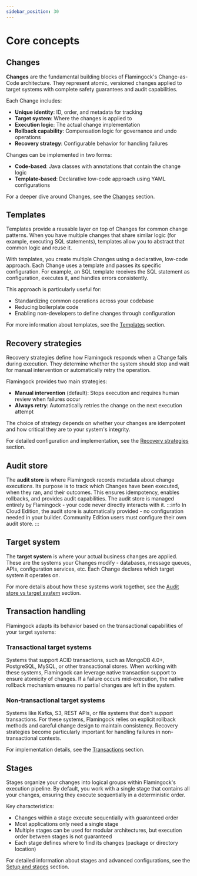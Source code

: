 ```yaml
---
sidebar_position: 30
---
```


# Core concepts

## Changes
**Changes** are the fundamental building blocks of Flamingock's Change-as-Code architecture. They represent atomic, versioned changes applied to target systems with complete safety guarantees and audit capabilities.

Each Change includes:
- **Unique identity**: ID, order, and metadata for tracking
- **Target system**: Where the changes is applied to
- **Execution logic**: The actual change implementation
- **Rollback capability**: Compensation logic for governance and undo operations
- **Recovery strategy**: Configurable behavior for handling failures

Changes can be implemented in two forms:
- **Code-based**: Java classes with annotations that contain the change logic
- **Template-based**: Declarative low-code approach using YAML configurations

For a deeper dive around Changes, see the [Changes](../changes/anatomy-and-structure.md) section.


## Templates
Templates provide a reusable layer on top of Changes for common change patterns. When you have multiple changes that share similar logic (for example, executing SQL statements), templates allow you to abstract that common logic and reuse it.

With templates, you create multiple Changes using a declarative, low-code approach. Each Change uses a template and passes its specific configuration. For example, an SQL template receives the SQL statement as configuration, executes it, and handles errors consistently.

This approach is particularly useful for:
- Standardizing common operations across your codebase
- Reducing boilerplate code
- Enabling non-developers to define changes through configuration

For more information about templates, see the [Templates](../templates/templates-introduction.md) section.


## Recovery strategies

Recovery strategies define how Flamingock responds when a Change fails during execution. They determine whether the system should stop and wait for manual intervention or automatically retry the operation.

Flamingock provides two main strategies:
- **Manual intervention** (default): Stops execution and requires human review when failures occur
- **Always retry**: Automatically retries the change on the next execution attempt

The choice of strategy depends on whether your changes are idempotent and how critical they are to your system's integrity.

For detailed configuration and implementation, see the [Recovery strategies](../safety-and-recovery/recovery-strategies.md) section.


## Audit store
The **audit store** is where Flamingock records metadata about change executions. Its purpose is to track which Changes have been executed, when they ran, and their outcomes. This ensures idempotency, enables rollbacks, and provides audit capabilities. The audit store is managed entirely by Flamingock - your code never directly interacts with it.
  :::info
  In Cloud Edition, the audit store is automatically provided - no configuration needed in your builder. Community Edition users must configure their own audit store.
  :::

## Target system  
The **target system** is where your actual business changes are applied. These are the systems your Changes modify - databases, message queues, APIs, configuration services, etc. Each Change declares which target system it operates on.

For more details about how these systems work together, see the [Audit store vs target system](audit-store-vs-target-system.md) section.


## Transaction handling
Flamingock adapts its behavior based on the transactional capabilities of your target systems:

### Transactional target systems
Systems that support ACID transactions, such as MongoDB 4.0+, PostgreSQL, MySQL, or other transactional stores. When working with these systems, Flamingock can leverage native transaction support to ensure atomicity of changes. If a failure occurs mid-execution, the native rollback mechanism ensures no partial changes are left in the system.

### Non-transactional target systems
Systems like Kafka, S3, REST APIs, or file systems that don't support transactions. For these systems, Flamingock relies on explicit rollback methods and careful change design to maintain consistency. Recovery strategies become particularly important for handling failures in non-transactional contexts.

For implementation details, see the [Transactions](../changes/transactions.md) section.


## Stages
Stages organize your changes into logical groups within Flamingock's execution pipeline. By default, you work with a single stage that contains all your changes, ensuring they execute sequentially in a deterministic order.

Key characteristics:
- Changes within a stage execute sequentially with guaranteed order
- Most applications only need a single stage
- Multiple stages can be used for modular architectures, but execution order between stages is not guaranteed
- Each stage defines where to find its changes (package or directory location)

For detailed information about stages and advanced configurations, see the [Setup and stages](../flamingock-library-config/setup-and-stages.md) section.
